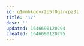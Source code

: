 ```yaml
---
id: q1mmhkgoyr2p5f0glrcpz3l
title: '17'
desc: ''
updated: 1646690120294
created: 1646690120295
---
```


